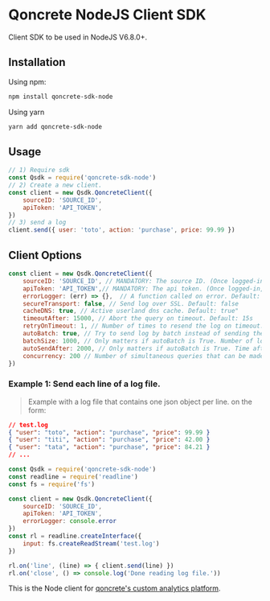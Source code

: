 # Qoncrete NodeJS Client SDK

Client SDK to be used in NodeJS V6.8.0+.

## Installation
Using npm:
```bash
npm install qoncrete-sdk-node
```
Using yarn
```bash
yarn add qoncrete-sdk-node
```

## Usage
```javascript
// 1) Require sdk
const Qsdk = require('qoncrete-sdk-node')
// 2) Create a new client.
const client = new Qsdk.QoncreteClient({
    sourceID: 'SOURCE_ID',
    apiToken: 'API_TOKEN',
})
// 3) send a log
client.send({ user: 'toto', action: 'purchase', price: 99.99 })
```

## Client Options
```javascript
const client = new Qsdk.QoncreteClient({
    sourceID: 'SOURCE_ID', // MANDATORY: The source ID. (Once logged-in, can be found at https://qoncrete.com/account/#!/source)
    apiToken: 'API_TOKEN',// MANDATORY: The api token. (Once logged-in, can be found at https://qoncrete.com/account/#!/token)
    errorLogger: (err) => {},  // A function called on error. Default: (err) => {}
    secureTransport: false, // Send log over SSL. Default: false
    cacheDNS: true, // Active userland dns cache. Default: true"
    timeoutAfter: 15000, // Abort the query on timeout. Default: 15s
    retryOnTimeout: 1, // Number of times to resend the log on timeout. Default: 1 (on timeout, it will retry one more time)
    autoBatch: true, // Try to send log by batch instead of sending them one by one. Default: true
    batchSize: 1000, // Only matters if autoBatch is True. Number of logs to send in a batch. Default: 1000, Max: 1000
    autoSendAfter: 2000, // Only matters if autoBatch is True. Time after the logs will be sent if the batch is not full. Default: 2s
    concurrency: 200 // Number of simultaneous queries that can be made, can be set lower or higher depending your server configuration. Default: 200
})
```


### Example 1: Send each line of a log file.
> Example with a log file that contains one json object per line. on the form:

```json
// test.log
{ "user": "toto", "action": "purchase", "price": 99.99 }
{ "user": "titi", "action": "purchase", "price": 42.00 }
{ "user": "tata", "action": "purchase", "price": 84.21 }
// ...
```

```javascript
const Qsdk = require('qoncrete-sdk-node')
const readline = require('readline')
const fs = require('fs')

const client = new Qsdk.QoncreteClient({
    sourceID: 'SOURCE_ID',
    apiToken: 'API_TOKEN',
    errorLogger: console.error
})
const rl = readline.createInterface({
    input: fs.createReadStream('test.log')
})

rl.on('line', (line) => { client.send(line) })
rl.on('close', () => console.log('Done reading log file.'))
```

This is the Node client for [qoncrete's custom analytics platform](https://www.qoncrete.com).
